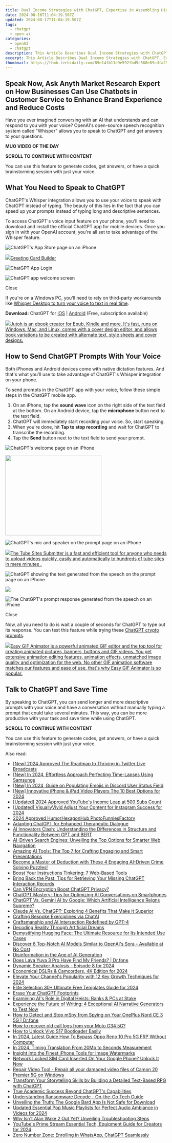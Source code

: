 ```yaml
---
title: Dual Income Strategies with ChatGPT, Expertise in Assembling High-Performance Computers, and Nostalgic Handheld Console Gear
date: 2024-08-16T11:04:19.507Z
updated: 2024-08-17T11:04:19.507Z
tags:
  - chatgpt
  - open-ai
categories:
  - openAI
  - chatgpt
description: This Article Describes Dual Income Strategies with ChatGPT, Expertise in Assembling High-Performance Computers, and Nostalgic Handheld Console Gear
excerpt: This Article Describes Dual Income Strategies with ChatGPT, Expertise in Assembling High-Performance Computers, and Nostalgic Handheld Console Gear
thumbnail: https://thmb.techidaily.com/89e14fb11e9e592fbd5c568e89cdfa2567dfefcd7e2cc4ffd1db69453f4dcbe5.jpg
---
```


## Speak Now, Ask Anyth Market Research Expert on How Businesses Can Use Chatbots in Customer Service to Enhance Brand Experience and Reduce Costs

 Have you ever imagined conversing with an AI that understands and can respond to you with your voice? OpenAI's open-source speech recognition system called "Whisper" allows you to speak to ChatGPT and get answers to your questions.

**MUO VIDEO OF THE DAY**

**SCROLL TO CONTINUE WITH CONTENT**

 You can use this feature to generate codes, get answers, or have a quick brainstorming session with just your voice.

## What You Need to Speak to ChatGPT

 ChatGPT's Whisper integration allows you to use your voice to speak with ChatGPT instead of typing. The beauty of this lies in the fact that you can speed up your prompts instead of typing long and descriptive sentences.

 To access ChatGPT's voice input feature on your phone, you'll need to download and install the official ChatGPT app for mobile devices. Once you sign in with your OpenAI account, you're all set to take advantage of the Whisper feature.

![ChatGPT's App Store page on an iPhone](https://static1.makeuseofimages.com/wordpress/wp-content/uploads/2023/08/chatgpt-s-app-store-page-on-an-iphone.jpg)

<!-- affiliate ads begin -->
<a href="https://secure.2checkout.com/order/checkout.php?PRODS=2067133&QTY=1&AFFILIATE=108875&CART=1"><img src="https://www.pearlmountainsoft.com/n_img/product/gcb/banScrn.jpg" border="0">Greeting Card Builder</a>
<!-- affiliate ads end -->
![ChatGPT App Login](https://static1.makeuseofimages.com/wordpress/wp-content/uploads/2023/05/chatgpt-app-login.jpg)

![ChatGPT app welcome screen](https://static1.makeuseofimages.com/wordpress/wp-content/uploads/2023/05/chatgpt-app-welcome-screen.jpg)

Close

 If you're on a Windows PC, you'll need to rely on third-party workarounds like [Whisper Desktop to turn your voice to text in real time](https://www.makeuseof.com/windows-whisper-desktop-guide/).

**Download:** ChatGPT for [iOS](http://apps.apple.com/app/openai-chatgpt/id6448311069) | [Android](https://www.anrdoezrs.net/links/7251228/type/dlg/sid/UUmuoUeUpU2029654/https://play.google.com/store/apps/details?id=com.openai.chatgpt&hl=en&gl=US) (Free, subscription available)

<!-- affiliate ads begin -->
<a href="https://secure.2checkout.com/order/checkout.php?PRODS=4694919&QTY=1&AFFILIATE=108875&CART=1"><img src="https://secure.avangate.com/images/merchant/bccefcc1b1eee9eca3ae4f5c1a281482/products/jutoh-logo-1200x1600.jpg" border="0">Jutoh is an ebook creator for Epub, Kindle and more. It's fast, runs on Windows, Mac, and Linux, comes with a cover design editor, and allows book variations to be created with alternate text, style sheets and cover designs. </a>
<!-- affiliate ads end -->
## How to Send ChatGPT Prompts With Your Voice

 Both iPhones and Android devices come with native dictation features. And that's what you'll use to take advantage of ChatGPT's Whisper integration on your phone.

 To send prompts in the ChatGPT app with your voice, follow these simple steps in the ChatGPT mobile app.

1. On an iPhone, tap the **sound wave** icon on the right side of the text field at the bottom. On an Android device, tap the **microphone** button next to the text field.
2. ChatGPT will immediately start recording your voice. So, start speaking.
3. When you're done, hit **Tap to stop recording** and wait for ChatGPT to transcribe the recording.
4. Tap the **Send** button next to the text field to send your prompt.

![ChatGPT's welcome page on an iPhone](https://static1.makeuseofimages.com/wordpress/wp-content/uploads/2023/09/img_4309.jpg)

<!-- affiliate ads begin -->
<a href="https://homestyler.sjv.io/c/5597632/2044747/22993" target="_top" id="2044747"><img src="//a.impactradius-go.com/display-ad/22993-2044747" border="0" alt="" width="300" height="250"/></a><img height="0" width="0" src="https://imp.pxf.io/i/5597632/2044747/22993" style="position:absolute;visibility:hidden;" border="0" />
<!-- affiliate ads end -->
![ChatGPT's mic and speaker on the prompt page on an iPhone](https://static1.makeuseofimages.com/wordpress/wp-content/uploads/2023/09/img_4311.jpg)

<!-- affiliate ads begin -->
<a href="https://secure.2checkout.com/order/checkout.php?PRODS=4531356&QTY=1&AFFILIATE=108875&CART=1"><img src="https://secure.avangate.com/images/merchant/8fdd149fcaa7058caccc9c4ad5b0d89a/products/tss-box.JPG" border="0">The Tube Sites Submitter is a fast and efficient tool for anyone who needs to upload videos quickly, easily and automatically to hundreds of tube sites in mere minutes . </a>
<!-- affiliate ads end -->
![ChatGPT showing the text generated from the speech on the prompt page on an iPhone](https://static1.makeuseofimages.com/wordpress/wp-content/uploads/2023/09/img_4313.jpg)

<!-- affiliate ads begin -->
<a href="https://secure.2checkout.com/order/checkout.php?PRODS=3546200&QTY=1&AFFILIATE=108875&CART=1"><img src="http://www.binteko.com/sites/default/files/banner01_468x60a.gif" border="0"></a>
<!-- affiliate ads end -->
![The ChatGPT's prompt response generated from the speech on an iPhone](https://static1.makeuseofimages.com/wordpress/wp-content/uploads/2023/09/img_4314.jpg)

Close

 Now, all you need to do is wait a couple of seconds for ChatGPT to type out its response. You can test this feature while trying these [ChatGPT crypto prompts](https://www.makeuseof.com/the-best-chatgpt-crypto-prompts/).

<!-- affiliate ads begin -->
<a href="https://secure.2checkout.com/order/checkout.php?PRODS=174416&QTY=1&AFFILIATE=108875&CART=1"><img src="https://www.easygifanimator.net/images/gif-animator.png" border="0">Easy GIF Animator is a powerful animated GIF editor and the top tool for creating animated pictures, banners, buttons and GIF videos. You get extensive animation editing features, animation effects, unmatched image quality and optimization for the web. No other GIF animation software matches our features and ease of use, that's why Easy GIF Animator is so popular.</a>
<!-- affiliate ads end -->
## Talk to ChatGPT and Save Time

 By speaking to ChatGPT, you can send longer and more descriptive prompts with your voice and have a conversation without manually typing a prompt that could take several minutes. This way, you can be more productive with your task and save time while using ChatGPT.

**SCROLL TO CONTINUE WITH CONTENT**

 You can use this feature to generate codes, get answers, or have a quick brainstorming session with just your voice.


<ins class="adsbygoogle"
     style="display:block"
     data-ad-format="autorelaxed"
     data-ad-client="ca-pub-7571918770474297"
     data-ad-slot="1223367746"></ins>



<ins class="adsbygoogle"
     style="display:block"
     data-ad-client="ca-pub-7571918770474297"
     data-ad-slot="8358498916"
     data-ad-format="auto"
     data-full-width-responsive="true"></ins>

<span class="atpl-alsoreadstyle">Also read:</span>
<div><ul>
<li><a href="https://twitter-videos.techidaily.com/new-2024-approved-the-roadmap-to-thriving-in-twitter-live-broadcasts/"><u>[New] 2024 Approved  The Roadmap to Thriving in Twitter Live Broadcasts</u></a></li>
<li><a href="https://vp-tips.techidaily.com/new-in-2024-effortless-approach-perfecting-time-lapses-using-samsungs/"><u>[New] In 2024, Effortless Approach  Perfecting Time-Lapses Using Samsungs</u></a></li>
<li><a href="https://discord-videos.techidaily.com/new-in-2024-guide-on-populating-emojis-in-discord-user-status-field/"><u>[New] In 2024, Guide on Populating Emojis in Discord User Status Field</u></a></li>
<li><a href="https://fox-http.techidaily.com/new-innovative-iphone-and-ipad-video-players-the-10-best-options-for-2024/"><u>[New] Innovative iPhone & iPad Video Players  The 10 Best Options for 2024</u></a></li>
<li><a href="https://youtube-docs.techidaily.com/ed-2024-approved-youtubes-income-leap-at-500-subs-count/"><u>[Updated] 2024 Approved  YouTube's Income Leap at 500 Subs Count</u></a></li>
<li><a href="https://instagram-video-files.techidaily.com/updated-visuallyvivid-adjust-your-content-for-instagram-success-for-2024/"><u>[Updated] VisuallyVivid  Adjust Your Content for Instagram Success for 2024</u></a></li>
<li><a href="https://some-knowledge.techidaily.com/2024-approved-humorhexagonhub-photofunniesfactory/"><u>2024 Approved  HumorHexagonHub  PhotoFunniesFactory</u></a></li>
<li><a href="https://tech-haven.techidaily.com/adapting-chatgpt-for-enhanced-therapeutic-dialogue/"><u>Adapting ChatGPT for Enhanced Therapeutic Dialogue</u></a></li>
<li><a href="https://tech-haven.techidaily.com/ai-innovators-clash-understanding-the-differences-in-structure-and-functionality-between-gpt-and-bert/"><u>AI Innovators Clash: Understanding the Differences in Structure and Functionality Between GPT and BERT</u></a></li>
<li><a href="https://tech-haven.techidaily.com/ai-driven-search-engines-unveiling-the-top-options-for-smarter-web-navigation/"><u>AI-Driven Search Engines: Unveiling the Top Options for Smarter Web Navigation</u></a></li>
<li><a href="https://tech-haven.techidaily.com/amazing-ai-tools-the-top-7-for-crafting-engaging-and-smart-presentations/"><u>Amazing AI Tools: The Top 7 for Crafting Engaging and Smart Presentations</u></a></li>
<li><a href="https://tech-haven.techidaily.com/become-a-master-of-deduction-with-these-4-engaging-ai-driven-crime-solving-puzzles/"><u>Become a Master of Deduction with These 4 Engaging AI-Driven Crime Solving Puzzles!</u></a></li>
<li><a href="https://tech-haven.techidaily.com/boost-your-instructions-tinkering-7-web-based-tools/"><u>Boost Your Instructions Tinkering: 7 Web-Based Tools</u></a></li>
<li><a href="https://tech-haven.techidaily.com/bring-back-the-past-tips-for-retrieving-your-missing-chatgpt-interaction-records/"><u>Bring Back the Past: Tips for Retrieving Your Missing ChatGPT Interaction Records</u></a></li>
<li><a href="https://tech-haven.techidaily.com/can-vpn-encryption-boost-chatgpt-privacy/"><u>Can VPN Encryption Boost ChatGPT Privacy?</u></a></li>
<li><a href="https://tech-haven.techidaily.com/chatgpt-mastery-tips-for-optimizing-ai-conversations-on-smartphones/"><u>ChatGPT Mastery: Tips for Optimizing AI Conversations on Smartphones</u></a></li>
<li><a href="https://tech-haven.techidaily.com/chatgpt-vs-gemini-ai-by-google-which-artificial-intelligence-reigns-supreme/"><u>ChatGPT Vs. Gemini AI by Google: Which Artificial Intelligence Reigns Supreme?</u></a></li>
<li><a href="https://tech-haven.techidaily.com/claude-ai-vs-chatgpt-exploring-4-benefits-that-make-it-superior/"><u>Claude AI Vs. ChatGPT: Exploring 4 Benefits That Make It Superior</u></a></li>
<li><a href="https://tech-haven.techidaily.com/crafting-bespoke-exerciplines-via-chatai/"><u>Crafting Bespoke Exerciplines via ChatAI</u></a></li>
<li><a href="https://tech-haven.techidaily.com/craftsmanship-and-ai-intersection-redefined-by-gpt-4/"><u>Craftsmanship and AI Intersection Redefined by GPT-4</u></a></li>
<li><a href="https://tech-haven.techidaily.com/decoding-reality-through-artificial-dreams/"><u>Decoding Reality Through Artificial Dreams</u></a></li>
<li><a href="https://tech-haven.techidaily.com/demystifying-hugging-face-the-ultimate-resource-for-its-intended-use-cases/"><u>Demystifying Hugging Face: The Ultimate Resource for Its Intended Use Cases</u></a></li>
<li><a href="https://tech-haven.techidaily.com/discover-6-top-notch-ai-models-similar-to-openais-sora-available-at-no-cost/"><u>Discover 6 Top-Notch AI Models Similar to OpenAI's Sora - Available at No Cost</u></a></li>
<li><a href="https://tech-haven.techidaily.com/disinformation-in-the-age-of-ai-generation/"><u>Disinformation in the Age of AI Generation</u></a></li>
<li><a href="https://location-social.techidaily.com/does-lava-yuva-3-pro-have-find-my-friends-drfone-by-drfone-virtual-android/"><u>Does Lava Yuva 3 Pro Have Find My Friends? | Dr.fone</u></a></li>
<li><a href="https://desktop-recording.techidaily.com/dynamic-speaker-analysis-episode-8-for-2024/"><u>Dynamic Speaker Analysis - Episode 8 for 2024</u></a></li>
<li><a href="https://fox-helps.techidaily.com/economical-dslrs-and-camcorders-4k-edition-for-2024/"><u>Economical DSLRs & Camcorders, 4K Edition for 2024</u></a></li>
<li><a href="https://youtube-lab.techidaily.com/te-your-channels-popularity-with-12-key-growth-techniques-for-2024/"><u>Elevate Your Channel's Popularity with 12 Key Growth Techniques for 2024</u></a></li>
<li><a href="https://fox-boxes.techidaily.com/elite-selection-30plus-ultimate-free-templates-guide-for-2024/"><u>Elite Selection  30+ Ultimate Free Templates Guide for 2024</u></a></li>
<li><a href="https://tech-haven.techidaily.com/erase-your-chatgpt-footprints/"><u>Erase Your ChatGPT Footprints</u></a></li>
<li><a href="https://tech-haven.techidaily.com/examining-ais-role-in-digital-heists-banks-and-pcs-at-stake/"><u>Examining AI's Role in Digital Heists: Banks & PCs at Stake</u></a></li>
<li><a href="https://tech-haven.techidaily.com/experience-the-future-of-writing-4-exceptional-ai-narrative-generators-to-test-now/"><u>Experience the Future of Writing: 4 Exceptional AI Narrative Generators to Test Now</u></a></li>
<li><a href="https://location-social.techidaily.com/how-to-detect-and-stop-mspy-from-spying-on-your-oneplus-nord-ce-3-5g-drfone-by-drfone-virtual-android/"><u>How to Detect and Stop mSpy from Spying on Your OnePlus Nord CE 3 5G | Dr.fone</u></a></li>
<li><a href="https://blog-min.techidaily.com/how-to-recover-old-call-logs-from-your-moto-g34-5g-by-fonelab-android-recover-call-logs/"><u>How to recover old call logs from your Moto G34 5G?</u></a></li>
<li><a href="https://android-unlock.techidaily.com/how-to-unlock-vivo-s17-bootloader-easily-by-drfone-android/"><u>How to Unlock Vivo S17 Bootloader Easily</u></a></li>
<li><a href="https://android-frp.techidaily.com/in-2024-latest-guide-how-to-bypass-oppo-reno-10-pro-5g-frp-without-computer-by-drfone-android/"><u>In 2024, Latest Guide How To Bypass Oppo Reno 10 Pro 5G FRP Without Computer</u></a></li>
<li><a href="https://some-tips.techidaily.com/in-2024-timing-translation-from-20mb-to-seconds-measurement/"><u>In 2024, Timing Translation  From 20Mb to Seconds Measurement</u></a></li>
<li><a href="https://fox-info.techidaily.com/insight-into-the-finest-iphone-tools-for-image-watermarks/"><u>Insight Into the Finest iPhone Tools for Image Watermarks</u></a></li>
<li><a href="https://sim-unlock.techidaily.com/network-locked-sim-card-inserted-on-your-google-phone-unlock-it-now-by-drfone-android/"><u>Network Locked SIM Card Inserted On Your Google Phone? Unlock It Now</u></a></li>
<li><a href="https://techidaily.com/repair-video-tool-repair-all-your-damaged-video-files-of-camon-20-premier-5g-on-windows-by-stellar-video-repair-mobile-video-repair/"><u>Repair Video Tool - Repair all your damaged video files of Camon 20 Premier 5G on Windows</u></a></li>
<li><a href="https://tech-haven.techidaily.com/transform-your-storytelling-skills-by-building-a-detailed-text-based-rpg-with-chatgpt/"><u>Transform Your Storytelling Skills by Building a Detailed Text-Based RPG with ChatGPT</u></a></li>
<li><a href="https://tech-haven.techidaily.com/true-academic-success-beyond-chatgpts-capabilities/"><u>True Academic Success Beyond ChatGPT's Capabilities</u></a></li>
<li><a href="https://tech-haven.techidaily.com/understanding-ransomware-decode-on-the-go-tech-guide/"><u>Understanding Ransomware Decode - On-the-Go Tech Guide</u></a></li>
<li><a href="https://tech-haven.techidaily.com/unveiling-the-truth-the-google-bard-app-is-not-safe-for-download/"><u>Unveiling the Truth: The Google Bard App Is Not Safe for Download</u></a></li>
<li><a href="https://voice-adjusting.techidaily.com/updated-essential-pop-music-playlists-for-perfect-audio-ambiance-in-videos-for-2024/"><u>Updated Essential Pop Music Playlists for Perfect Audio Ambiance in Videos for 2024</u></a></li>
<li><a href="https://win-able.techidaily.com/why-isnt-alan-wake-2-out-yet-unveiling-troubleshooting-steps/"><u>Why Isn't Alan Wake 2 Out Yet? Unveiling Troubleshooting Steps</u></a></li>
<li><a href="https://youtube-blog.techidaily.com/bes-prime-stream-essential-tech-equipment-guide-for-creators-for-2024/"><u>YouTube's Prime Stream  Essential Tech, Equipment Guide for Creators for 2024</u></a></li>
<li><a href="https://tech-haven.techidaily.com/zero-number-zone-enrolling-in-whatsapp-chatgpt-seamlessly/"><u>Zero Number Zone: Enrolling in WhatsApp, ChatGPT Seamlessly</u></a></li>
</ul></div>
